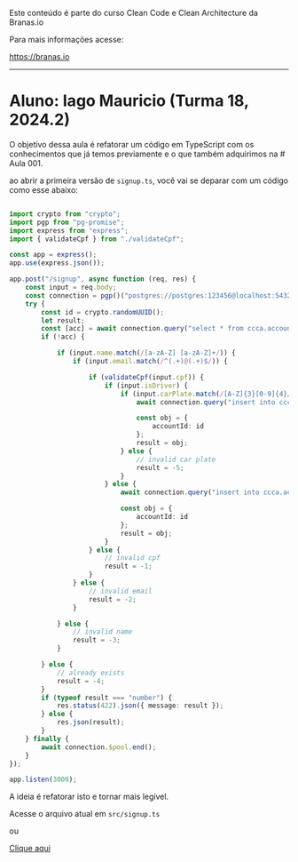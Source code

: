 Este conteúdo é parte do curso Clean Code e Clean Architecture da Branas.io

Para mais informações acesse:

https://branas.io

<hr>

# Aluno: Iago Mauricio (Turma 18, 2024.2)

O objetivo dessa aula é refatorar um código em TypeScript com os conhecimentos que já temos previamente e o que também adquirimos na # Aula 001.


ao abrir a primeira versão de `signup.ts`, você vai se deparar com um código como esse abaixo:

```typescript

import crypto from "crypto";
import pgp from "pg-promise";
import express from "express";
import { validateCpf } from "./validateCpf";

const app = express();
app.use(express.json());

app.post("/signup", async function (req, res) {
	const input = req.body;
	const connection = pgp()("postgres://postgres:123456@localhost:5432/app");
	try {
		const id = crypto.randomUUID();
		let result;
		const [acc] = await connection.query("select * from ccca.account where email = $1", [input.email]);
		if (!acc) {

			if (input.name.match(/[a-zA-Z] [a-zA-Z]+/)) {
				if (input.email.match(/^(.+)@(.+)$/)) {

					if (validateCpf(input.cpf)) {
						if (input.isDriver) {
							if (input.carPlate.match(/[A-Z]{3}[0-9]{4}/)) {
								await connection.query("insert into ccca.account (account_id, name, email, cpf, car_plate, is_passenger, is_driver, password) values ($1, $2, $3, $4, $5, $6, $7, $8)", [id, input.name, input.email, input.cpf, input.carPlate, !!input.isPassenger, !!input.isDriver, input.password]);

								const obj = {
									accountId: id
								};
								result = obj;
							} else {
								// invalid car plate
								result = -5;
							}
						} else {
							await connection.query("insert into ccca.account (account_id, name, email, cpf, car_plate, is_passenger, is_driver, password) values ($1, $2, $3, $4, $5, $6, $7, $8)", [id, input.name, input.email, input.cpf, input.carPlate, !!input.isPassenger, !!input.isDriver, input.password]);

							const obj = {
								accountId: id
							};
							result = obj;
						}
					} else {
						// invalid cpf
						result = -1;
					}
				} else {
					// invalid email
					result = -2;
				}

			} else {
				// invalid name
				result = -3;
			}

		} else {
			// already exists
			result = -4;
		}
		if (typeof result === "number") {
			res.status(422).json({ message: result });
		} else {
			res.json(result);
		}
	} finally {
		await connection.$pool.end();
	}
});

app.listen(3000);

```

A ideia é refatorar isto e tornar mais legível.

Acesse o arquivo atual em `src/signup.ts`

ou

<a href="https://github.com/iagomauricioo/cccat18_1/blob/master/src/signup.ts">Clique aqui</a>
